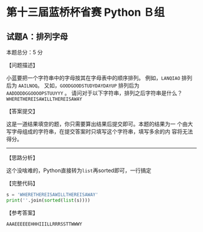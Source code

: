 # 第十三届蓝桥杯省赛 Python Ｂ组

## 试题A：排列字母

本题总分：5 分

【问题描述】

小蓝要把一个字符串中的字母按其在字母表中的顺序排列。 例如，`LANQIAO` 排列后为 `AAILNOQ`。 又如，`GOODGOODSTUDYDAYDAYUP` 排列后为 `AADDDDDGGOOOOPSTUUYYY` 。
请问对于以下字符串，排列之后字符串是什么？ `WHERETHEREISAWILLTHEREISAWAY`

【答案提交】

这是一道结果填空的题，你只需要算出结果后提交即可。本题的结果为一 个由大写字母组成的字符串，在提交答案时只填写这个字符串，填写多余的内 容将无法得分。

---

【思路分析】

这个没啥难的，Python直接转为`list`再sorted即可，一行搞定

【完整代码】

```python
s = 'WHERETHEREISAWILLTHEREISAWAY'
print(''.join(sorted(list(s))))
```

【参考答案】

```
AAAEEEEEEHHHIIILLRRRSSTTWWWY
```

